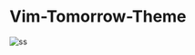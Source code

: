 # Vim-Tomorrow-Theme

![ss](http://f.cl.ly/items/0c0G1T1d3b2e2M332h0u/ss%202011-12-16_at_13.18.06.png)
